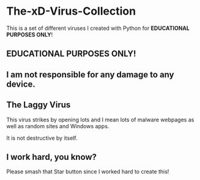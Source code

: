 # The-xD-Virus-Collection
This is a set of different viruses I created with Python for **EDUCATIONAL PURPOSES ONLY**! 

## EDUCATIONAL PURPOSES ONLY!
## I am not responsible for any damage to any device.

## The Laggy Virus
This virus strikes by opening lots and I mean lots of malware webpages as well as random sites and Windows apps.

It is not destructive by itself.

## I work hard, you know?
Please smash that Star button since I worked hard to create this! 
